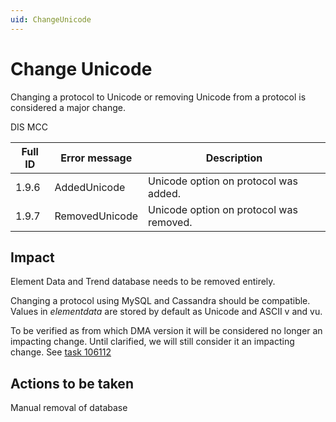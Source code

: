 ```yaml
---
uid: ChangeUnicode
---
```


# Change Unicode

Changing a protocol to Unicode or removing Unicode from a protocol is considered a major change.

DIS MCC

| Full ID | Error message | Description |
|---------|---------------|-------------|
| 1.9.6   | AddedUnicode   | Unicode option on protocol was added.   |
| 1.9.7   | RemovedUnicode | Unicode option on protocol was removed. |

## Impact

Element Data and Trend database needs to be removed entirely.

Changing a protocol using MySQL and Cassandra should be compatible. Values in *elementdata* are stored by default as Unicode and ASCII v and vu.

To be verified as from which DMA version it will be considered no longer an impacting change. Until clarified, we will still consider it an impacting change. See [task 106112](https://collaboration.dataminer.services/task/106112)

## Actions to be taken

Manual removal of database
